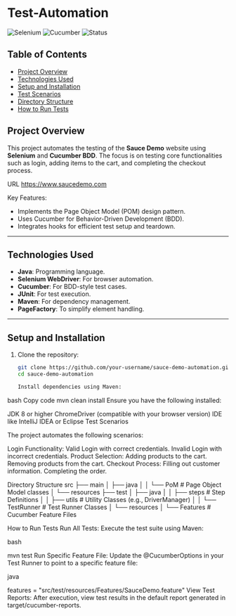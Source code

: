 # Test-Automation
![Selenium](https://img.shields.io/badge/Selenium-Java-blue) 
![Cucumber](https://img.shields.io/badge/Cucumber-BDD-green)
![Status](https://img.shields.io/badge/Status-In%20Development-orange)

## Table of Contents
- [Project Overview](#project-overview)
- [Technologies Used](#technologies-used)
- [Setup and Installation](#setup-and-installation)
- [Test Scenarios](#test-scenarios)
- [Directory Structure](#directory-structure)
- [How to Run Tests](#how-to-run-tests)

## Project Overview
This project automates the testing of the **Sauce Demo** website using **Selenium** and **Cucumber BDD**. The focus is on testing core functionalities such as login, adding items to the cart, and completing the checkout process.

URL https://www.saucedemo.com

Key Features:
- Implements the Page Object Model (POM) design pattern.
- Uses Cucumber for Behavior-Driven Development (BDD).
- Integrates hooks for efficient test setup and teardown.

---

## Technologies Used
- **Java**: Programming language.
- **Selenium WebDriver**: For browser automation.
- **Cucumber**: For BDD-style test cases.
- **JUnit**: For test execution.
- **Maven**: For dependency management.
- **PageFactory**: To simplify element handling.

---

## Setup and Installation
1. Clone the repository:
   ```bash
   git clone https://github.com/your-username/sauce-demo-automation.git
   cd sauce-demo-automation

   Install dependencies using Maven:

bash
Copy code
mvn clean install
Ensure you have the following installed:

JDK 8 or higher 
ChromeDriver (compatible with your browser version)
IDE like IntelliJ IDEA or Eclipse
Test Scenarios

The project automates the following scenarios:

Login Functionality:
Valid Login with correct credentials.
Invalid Login with incorrect credentials.
Product Selection:
Adding products to the cart.
Removing products from the cart.
Checkout Process:
Filling out customer information.
Completing the order.

Directory Structure
src
├── main
│   ├── java
│   │   └── PoM               # Page Object Model classes
│   └── resources
├── test
│   ├── java
│   │   ├── steps            # Step Definitions
│   │   ├── utils            # Utility Classes (e.g., DriverManager)
│   │   └── TestRunner       # Test Runner Classes
│   └── resources
│       └── Features         # Cucumber Feature Files

How to Run Tests
Run All Tests: Execute the test suite using Maven:

bash

mvn test
Run Specific Feature File: Update the @CucumberOptions in your Test Runner to point to a specific feature file:

java

features = "src/test/resources/Features/SauceDemo.feature"
View Test Reports: After execution, view test results in the default report generated in target/cucumber-reports.
